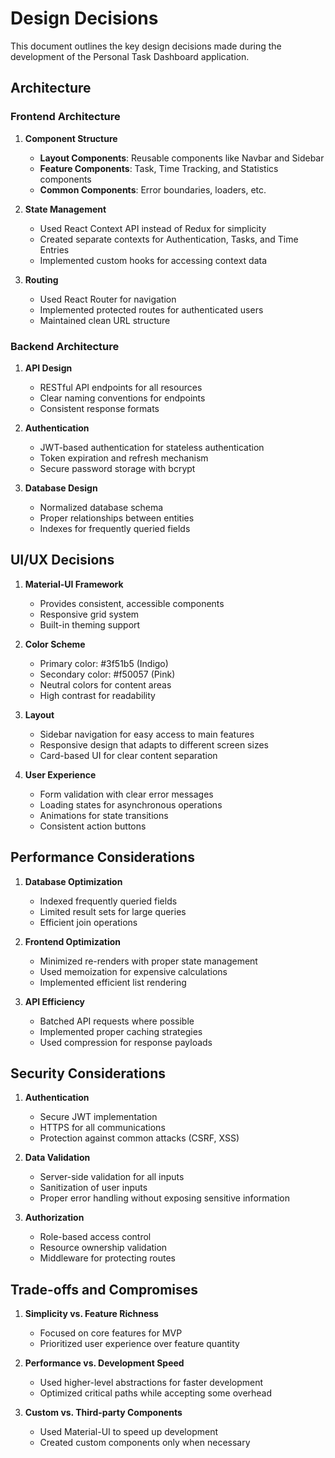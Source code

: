 # Design Decisions

This document outlines the key design decisions made during the development of the Personal Task Dashboard application.

## Architecture

### Frontend Architecture

1. **Component Structure**
   - **Layout Components**: Reusable components like Navbar and Sidebar
   - **Feature Components**: Task, Time Tracking, and Statistics components
   - **Common Components**: Error boundaries, loaders, etc.

2. **State Management**
   - Used React Context API instead of Redux for simplicity
   - Created separate contexts for Authentication, Tasks, and Time Entries
   - Implemented custom hooks for accessing context data

3. **Routing**
   - Used React Router for navigation
   - Implemented protected routes for authenticated users
   - Maintained clean URL structure

### Backend Architecture

1. **API Design**
   - RESTful API endpoints for all resources
   - Clear naming conventions for endpoints
   - Consistent response formats

2. **Authentication**
   - JWT-based authentication for stateless authentication
   - Token expiration and refresh mechanism
   - Secure password storage with bcrypt

3. **Database Design**
   - Normalized database schema
   - Proper relationships between entities
   - Indexes for frequently queried fields

## UI/UX Decisions

1. **Material-UI Framework**
   - Provides consistent, accessible components
   - Responsive grid system
   - Built-in theming support

2. **Color Scheme**
   - Primary color: #3f51b5 (Indigo)
   - Secondary color: #f50057 (Pink)
   - Neutral colors for content areas
   - High contrast for readability

3. **Layout**
   - Sidebar navigation for easy access to main features
   - Responsive design that adapts to different screen sizes
   - Card-based UI for clear content separation

4. **User Experience**
   - Form validation with clear error messages
   - Loading states for asynchronous operations
   - Animations for state transitions
   - Consistent action buttons

## Performance Considerations

1. **Database Optimization**
   - Indexed frequently queried fields
   - Limited result sets for large queries
   - Efficient join operations

2. **Frontend Optimization**
   - Minimized re-renders with proper state management
   - Used memoization for expensive calculations
   - Implemented efficient list rendering

3. **API Efficiency**
   - Batched API requests where possible
   - Implemented proper caching strategies
   - Used compression for response payloads

## Security Considerations

1. **Authentication**
   - Secure JWT implementation
   - HTTPS for all communications
   - Protection against common attacks (CSRF, XSS)

2. **Data Validation**
   - Server-side validation for all inputs
   - Sanitization of user inputs
   - Proper error handling without exposing sensitive information

3. **Authorization**
   - Role-based access control
   - Resource ownership validation
   - Middleware for protecting routes

## Trade-offs and Compromises

1. **Simplicity vs. Feature Richness**
   - Focused on core features for MVP
   - Prioritized user experience over feature quantity

2. **Performance vs. Development Speed**
   - Used higher-level abstractions for faster development
   - Optimized critical paths while accepting some overhead

3. **Custom vs. Third-party Components**
   - Used Material-UI to speed up development
   - Created custom components only when necessary